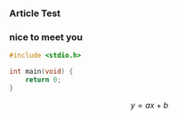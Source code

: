 ### Article Test

### nice to meet you

```c
#include <stdio.h>

int main(void) {
    return 0;
}
```

$$ y = ax + b $$
